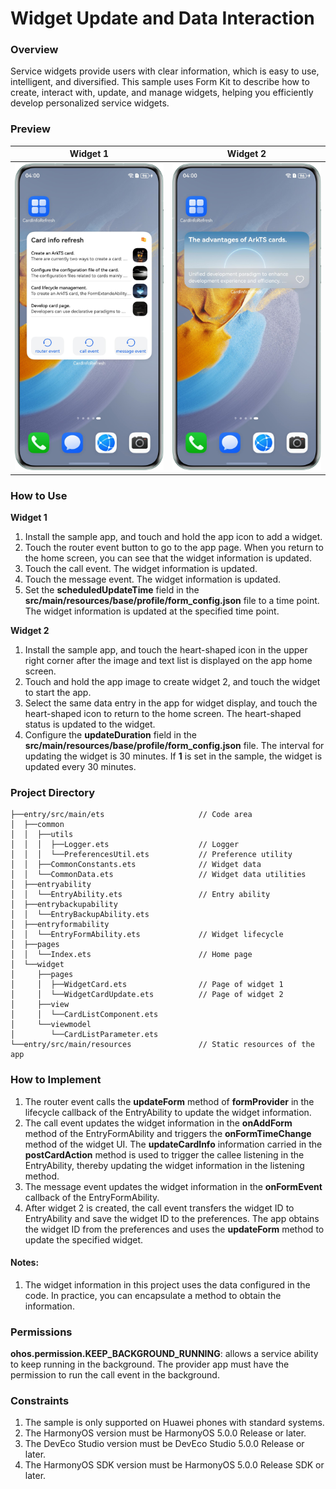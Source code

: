 # Widget Update and Data Interaction

### Overview

Service widgets provide users with clear information, which is easy to use, intelligent, and diversified. This sample uses Form Kit to describe how to create, interact with, update, and manage widgets, helping you efficiently develop personalized service widgets.

### Preview
| Widget 1                            | Widget 2                                   |
|-------------------------------------|--------------------------------------------|
| ![](screenshots/device/form.en.png) | ![](screenshots/device/form_second.en.png) |


### How to Use

**Widget 1**
1. Install the sample app, and touch and hold the app icon to add a widget.
2. Touch the router event button to go to the app page. When you return to the home screen, you can see that the widget information is updated.
3. Touch the call event. The widget information is updated.
4. Touch the message event. The widget information is updated.
5. Set the **scheduledUpdateTime** field in the **src/main/resources/base/profile/form_config.json** file to a time point. The widget information is updated at the specified time point.

**Widget 2**
1. Install the sample app, and touch the heart-shaped icon in the upper right corner after the image and text list is displayed on the app home screen.
2. Touch and hold the app image to create widget 2, and touch the widget to start the app.
3. Select the same data entry in the app for widget display, and touch the heart-shaped icon to return to the home screen. The heart-shaped status is updated to the widget.
4. Configure the **updateDuration** field in the **src/main/resources/base/profile/form_config.json** file. The interval for updating the widget is 30 minutes. If **1** is set in the sample, the widget is updated every 30 minutes.

### Project Directory

```
├──entry/src/main/ets                     // Code area
│  ├──common
│  │  ├──utils
│  │  │  ├──Logger.ets                    // Logger
│  │  │  └──PreferencesUtil.ets           // Preference utility
│  │  ├──CommonConstants.ets              // Widget data
│  │  └──CommonData.ets                   // Widget data utilities
│  ├──entryability
│  │  └──EntryAbility.ets                 // Entry ability
│  ├──entrybackupability
│  │  └──EntryBackupAbility.ets
│  ├──entryformability
│  │  └──EntryFormAbility.ets             // Widget lifecycle
│  ├──pages
│  │  └──Index.ets                        // Home page
│  └──widget
│     ├──pages
│     │  ├──WidgetCard.ets                // Page of widget 1
│     │  └──WidgetCardUpdate.ets          // Page of widget 2
│     ├──view
│     │  └──CardListComponent.ets
│     └──viewmodel
│        └──CardListParameter.ets
└──entry/src/main/resources               // Static resources of the app
```

### How to Implement

1. The router event calls the **updateForm** method of **formProvider** in the lifecycle callback of the EntryAbility to update the widget information.
2. The call event updates the widget information in the **onAddForm** method of the EntryFormAbility and triggers the **onFormTimeChange** method of the widget UI. The **updateCardInfo** information carried in the **postCardAction** method is used to trigger the callee listening in the EntryAbility, thereby updating the widget information in the listening method.
3. The message event updates the widget information in the **onFormEvent** callback of the EntryFormAbility.
4. After widget 2 is created, the call event transfers the widget ID to EntryAbility and save the widget ID to the preferences. The app obtains the widget ID from the preferences and uses the **updateForm** method to update the specified widget.

#### Notes:
1. The widget information in this project uses the data configured in the code. In practice, you can encapsulate a method to obtain the information.

### Permissions

**ohos.permission.KEEP_BACKGROUND_RUNNING**: allows a service ability to keep running in the background. The provider app must have the permission to run the call event in the background.

### Constraints

1. The sample is only supported on Huawei phones with standard systems.
2. The HarmonyOS version must be HarmonyOS 5.0.0 Release or later.
3. The DevEco Studio version must be DevEco Studio 5.0.0 Release or later.
4. The HarmonyOS SDK version must be HarmonyOS 5.0.0 Release SDK or later.